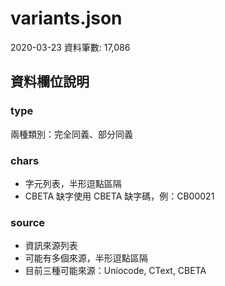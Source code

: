 # variants.json

2020-03-23 資料筆數: 17,086

## 資料欄位說明

### type

兩種類別：完全同義、部分同義

### chars

* 字元列表，半形逗點區隔
* CBETA 缺字使用 CBETA 缺字碼，例：CB00021

### source

* 資訊來源列表
* 可能有多個來源，半形逗點區隔
* 目前三種可能來源：Uniocode, CText, CBETA

